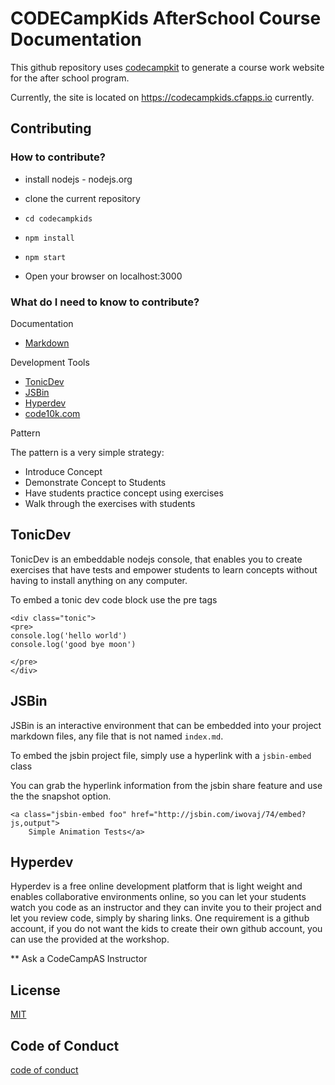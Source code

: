 # CODECampKids AfterSchool Course Documentation

This github repository uses [codecampkit](http://codecampkit-docs.cfapps.io/) to generate a course work website for the after school program.

Currently, the site is located on https://codecampkids.cfapps.io currently.

## Contributing

### How to contribute?

* install nodejs - nodejs.org
* clone the current repository
* `cd codecampkids`
* `npm install`
* `npm start`

* Open your browser on localhost:3000

### What do I need to know to contribute?

Documentation

* [Markdown](https://daringfireball.net/projects/markdown/)

Development Tools

* [TonicDev](https://tonicdev.com/docs)
* [JSBin](http://jsbin.com/?html,js,output)
* [Hyperdev](https://hyperdev.com)
* [code10k.com](http://www.code10k.com)

Pattern

The pattern is a very simple strategy:

* Introduce Concept
* Demonstrate Concept to Students
* Have students practice concept using exercises
* Walk through the exercises with students

## TonicDev

TonicDev is an embeddable nodejs console, that enables you to create exercises that have tests and empower students to learn concepts without having to install anything on any computer.

To embed a tonic dev code block use the pre tags

```
<div class="tonic">
<pre>
console.log('hello world')
console.log('good bye moon')

</pre>
</div>
```

## JSBin

JSBin is an interactive environment that can be embedded into your project markdown files, any file that is not named `index.md`.

To embed the jsbin project file, simply use a hyperlink with a `jsbin-embed` class

You can grab the hyperlink information from the jsbin share feature and use the the snapshot option.

```
<a class="jsbin-embed foo" href="http://jsbin.com/iwovaj/74/embed?js,output">
    Simple Animation Tests</a>
```

## Hyperdev

Hyperdev is a free online development platform that is light weight and enables collaborative environments online, so you can let your students watch you code as an instructor and they can invite you to their project and let you review code, simply by sharing links. One requirement is a github account, if you do not want the kids to create their own github account, you can use the provided at the workshop.

** Ask a CodeCampAS Instructor

## License

[MIT](../blob/master/LICENSE.md)

## Code of Conduct

[code of conduct](../blob/master/CODE_OF_CONDUCT.md)
